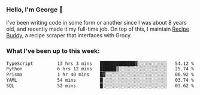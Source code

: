 ### Hello, I'm George 👋

I've been writing code in some form or another since I was about 8 years old, and recently made it my full-time job. On top of this, I maintain [Recipe Buddy](https://github.com/georgegebbett/recipe-buddy), a recipe scraper that interfaces with Grocy.  

<!--
**georgegebbett/georgegebbett** is a ✨ _special_ ✨ repository because its `README.md` (this file) appears on your GitHub profile.

Here are some ideas to get you started:

- 🔭 I’m currently working on ...
- 🌱 I’m currently learning ...
- 👯 I’m looking to collaborate on ...
- 🤔 I’m looking for help with ...
- 💬 Ask me about ...
- 📫 How to reach me: ...
- 😄 Pronouns: ...
- ⚡ Fun fact: ...
-->

### What I've been up to this week:
<!--START_SECTION:waka-->

```txt
TypeScript         13 hrs 3 mins   █████████████▓░░░░░░░░░░░   54.12 %
Python             6 hrs 12 mins   ██████▒░░░░░░░░░░░░░░░░░░   25.74 %
Prisma             1 hr 40 mins    █▓░░░░░░░░░░░░░░░░░░░░░░░   06.92 %
YAML               54 mins         █░░░░░░░░░░░░░░░░░░░░░░░░   03.74 %
SQL                52 mins         █░░░░░░░░░░░░░░░░░░░░░░░░   03.62 %
```

<!--END_SECTION:waka-->
